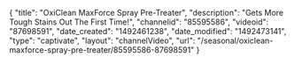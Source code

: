 {
    "title": "OxiClean MaxForce Spray Pre-Treater",
    "description": "Gets More Tough Stains Out The First Time!",
    "channelid": "85595586",
    "videoid": "87698591",
    "date_created": "1492461238",
    "date_modified": "1492473141",
    "type": "captivate",
    "layout": "channelVideo",
    "url": "\/seasonal\/oxiclean-maxforce-spray-pre-treater\/85595586-87698591"
}